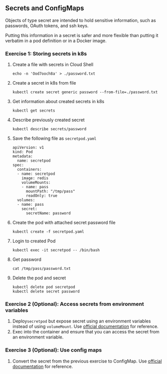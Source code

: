 ## Secrets and ConfigMaps

Objects of type secret are intended to hold sensitive information, such as passwords, OAuth tokens, and ssh keys. 

Putting this information in a secret is safer and more flexible than putting it verbatim in a pod definition or in a Docker image.

### Exercise 1: Storing secrets in k8s

1. Create a file with secrets in Cloud Shell 
    ```
    echo -n 'Ood7ooch8a' > ./password.txt
    ```

1. Create a secret in k8s from file
    ```
    kubectl create secret generic password --from-file=./password.txt
    ```

1. Get information about created secrets in k8s
    ```
    kubectl get secrets
    ```

1. Describe previously created secret
    ```
    kubectl describe secrets/password
    ```
    
1. Save the following file as `secretpod.yaml`
    ```
    apiVersion: v1
    kind: Pod
    metadata:
      name: secretpod
    spec:
      containers:
      - name: secretpod
        image: redis
        volumeMounts:
        - name: pass
          mountPath: "/tmp/pass"
          readOnly: true
      volumes:
      - name: pass
        secret:
          secretName: password
    ```

1. Create the pod with attached secret password file
    ```
    kubectl create -f secretpod.yaml
    ```

1. Login to created Pod
    ```
    kubectl exec -it secretpod -- /bin/bash
    ```

1. Get password
    ```
    cat /tmp/pass/password.txt
    ```
    
1. Delete the pod and secret
    ```
    kubectl delete pod secretpod
    kubectl delete secret password
    ```

### Exercise 2 (Optional): Access secrets from environment variables

1. Deploy`secretpod` but expose secret using an environment variables instead of using `volumeMount`. Use [official documentation](https://kubernetes.io/docs/concepts/configuration/secret/#using-secrets-as-environment-variables) for reference. 
1. Exec into the container and ensure that you can access the secret from an environment variable.

### Exercise 3 (Optional): Use config maps 
1. Convert the secret from the previous exercise to ConfigMap. Use [official documentation](https://kubernetes.io/docs/tasks/configure-pod-container/configure-pod-configmap/) for reference.

